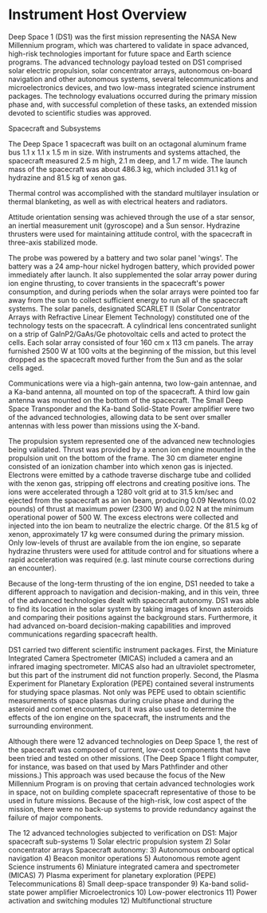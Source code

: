 
 
   Instrument Host Overview
   ========================
   Deep Space 1 (DS1) was the first mission representing the NASA New
   Millennium program, which was chartered to validate in space
   advanced, high-risk technologies important for future space and
   Earth science programs.  The advanced technology payload tested on
   DS1 comprised solar electric propulsion, solar concentrator arrays,
   autonomous on-board navigation and other autonomous systems,
   several telecommunications and microelectronics devices, and two
   low-mass integrated science instrument packages.  The technology
   evaluations occurred during the primary mission phase and, with
   successful completion of these tasks, an extended mission devoted
   to scientific studies was approved.
 
 
   Spacecraft and Subsystems
 
   The Deep Space 1 spacecraft was built on an octagonal aluminum
   frame bus 1.1 x 1.1 x 1.5 m in size.  With instruments and systems
   attached, the spacecraft measured 2.5 m high, 2.1 m deep, and 1.7 m
   wide. The launch mass of the spacecraft was about 486.3 kg, which
   included 31.1 kg of hydrazine and 81.5 kg of xenon gas.
 
   Thermal control was accomplished with the standard multilayer
   insulation or thermal blanketing, as well as with electrical
   heaters and radiators.
 
   Attitude orientation sensing was achieved through the use of a star
   sensor, an inertial measurement unit (gyroscope) and a Sun sensor.
   Hydrazine thrusters were used for maintaining attitude control,
   with the spacecraft in three-axis stabilized mode.
 
   The probe was powered by a battery and two solar panel 'wings'.
   The battery was a 24 amp-hour nickel hydrogen battery, which
   provided power immediately after launch.  It also supplemented the
   solar array power during ion engine thrusting, to cover transients
   in the spacecraft's power consumption, and during periods when the
   solar arrays were pointed too far away from the sun to collect
   sufficient energy to run all of the spacecraft systems.  The solar
   panels, designated SCARLET II (Solar Concentrator Arrays with
   Refractive Linear Element Technology) constituted one of the
   technology tests on the spacecraft.  A cylindrical lens
   concentrated sunlight on a strip of GaInP2/GaAs/Ge photovoltaic
   cells and acted to protect the cells. Each solar array consisted of
   four 160 cm x 113 cm panels.  The array furnished 2500 W at 100
   volts at the beginning of the mission, but this level dropped as
   the spacecraft moved further from the Sun and as the solar cells
   aged.
 
   Communications were via a high-gain antenna, two low-gain antennae,
   and a Ka-band antenna, all mounted on top of the spacecraft.  A
   third low gain antenna was mounted on the bottom of the spacecraft.
   The Small Deep Space Transponder and the Ka-band Solid-State Power
   amplifier were two of the advanced technologies, allowing data to
   be sent over smaller antennas with less power than missions using
   the X-band.
 
   The propulsion system represented one of the advanced new
   technologies being validated.  Thrust was provided by a xenon ion
   engine mounted in the propulsion unit on the bottom of the frame.
   The 30 cm diameter engine consisted of an ionization chamber into
   which xenon gas is injected. Electrons were emitted by a cathode
   traverse discharge tube and collided with the xenon gas, stripping
   off electrons and creating positive ions. The ions were accelerated
   through a 1280 volt grid at to 31.5 km/sec and ejected from the
   spacecraft as an ion beam, producing 0.09 Newtons (0.02 pounds) of
   thrust at maximum power (2300 W) and 0.02 N at the minimum
   operational power of 500 W. The excess electrons were collected and
   injected into the ion beam to neutralize the electric charge. Of
   the 81.5 kg of xenon, approximately 17 kg were consumed during the
   primary mission.  Only low-levels of thrust are available from the
   ion engine, so separate hydrazine thrusters were used for attitude
   control and for situations where a rapid acceleration was required
   (e.g. last minute course corrections during an encounter).
 
   Because of the long-term thrusting of the ion engine, DS1 needed to
   take a different approach to navigation and decision-making, and in
   this vein, three of the advanced technologies dealt with spacecraft
   autonomy.  DS1 was able to find its location in the solar system by
   taking images of known asteroids and comparing their positions
   against the background stars.  Furthermore, it had advanced
   on-board decision-making capabilities and improved communications
   regarding spacecraft health.
 
   DS1 carried two different scientific instrument packages.  First,
   the Miniature Integrated Camera Spectrometer (MICAS) included a
   camera and an infrared imaging spectrometer.  MICAS also had an
   ultraviolet spectrometer, but this part of the instrument did not
   function properly.  Second, the Plasma Experiment for Planetary
   Exploration (PEPE) contained several instruments for studying space
   plasmas.  Not only was PEPE used to obtain scientific measurements
   of space plasmas during cruise phase and during the asteroid and
   comet encounters, but it was also used to determine the effects of
   the ion engine on the spacecraft, the instruments and the
   surrounding environment.
 
   Although there were 12 advanced technologies on Deep Space 1, the
   rest of the spacecraft was composed of current, low-cost components
   that have been tried and tested on other missions. (The Deep Space
   1 flight computer, for instance, was based on that used by Mars
   Pathfinder and other missions.) This approach was used because the
   focus of the New Millennium Program is on proving that certain
   advanced technologies work in space, not on building complete
   spacecraft representative of those to be used in future missions.
   Because of the high-risk, low cost aspect of the mission, there
   were no back-up systems to provide redundancy against the failure
   of major components.
 
   The 12 advanced technologies subjected to verification on DS1:
   Major spacecraft sub-systems
      1) Solar electric propulsion system
      2) Solar concentrator arrays
   Spacecraft autonomy:
      3) Autonomous onboard optical navigation
      4) Beacon monitor operations
      5) Autonomous remote agent
   Science instruments
      6) Miniature integrated camera and spectrometer  (MICAS)
      7) Plasma experiment for planetary exploration (PEPE)
   Telecommunications
      8) Small deep-space transponder
      9) Ka-band solid-state power amplifier
   Microelectronics
     10) Low-power electronics
     11) Power activation and switching modules
     12) Multifunctional structure

        